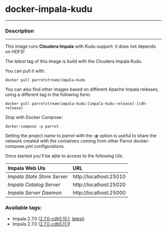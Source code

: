 # **docker-impala-kudu**
___

### Description
___

This image runs **Cloudera Impala** with Kudu support: it does not depends on HDFS!

The *latest* tag of this image is build with the Cloudera Impala Kudu.

You can pull it with:

    docker pull parrotstream/impala-kudu


You can also find other images based on different Apache Impala releases, using a different tag in the following form:

    docker pull parrotstream/impala-kudu:[impala-kudu-release]-[cdh-release]


Stop with Docker Compose:

    docker-compose -p parrot

Setting the project name to *parrot* with the **-p** option is useful to share the network created with the containers coming from other Parrot docker-compose.yml configurations.


Once started you'll be able to access to the following UIs:

| **Impala Web UIs**           |**URL**                   |
|:----------------------------|:--------------------------|
| *Impala State Store Server* | http://localhost:25010    |
| *Impala Catalog Server*     | http://localhost:25020    |
| *Impala Server Daemon*      | http://localhost:25000    |

### Available tags:

- Impala 2.7.0 ([2.7.0-cdh5.15.1](https://github.com/parrot-stream/docker-impala-kudu/blob/2.7.0-cdh5.15.1/Dockerfile), [latest](https://github.com/parrot-stream/docker-impala-kudu/blob/latest/Dockerfile))
- Impala 2.7.0 ([2.7.0-cdh5.11.1](https://github.com/parrot-stream/docker-impala-kudu/blob/2.7.0-cdh5.11.1/Dockerfile))
